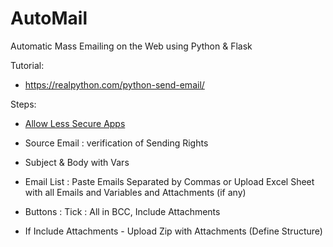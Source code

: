 # AutoMail
Automatic Mass Emailing on the Web using Python & Flask

Tutorial:
- https://realpython.com/python-send-email/

Steps:
- [Allow Less Secure Apps](https://myaccount.google.com/lesssecureapps)

- Source Email : verification of Sending Rights
- Subject & Body with Vars 
- Email List : Paste Emails Separated by Commas or Upload Excel Sheet with all Emails and Variables and Attachments (if any)
- Buttons : Tick : All in BCC,  Include Attachments
- If Include Attachments - Upload Zip with Attachments (Define Structure)
